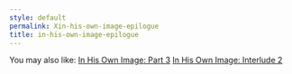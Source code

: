 ```yaml
---
style: default
permalink: Xin-his-own-image-epilogue
title: in-his-own-image-epilogue
---
```

You may also like:
[In His Own Image: Part 3](http://scp-wiki.net/in-his-own-image-part-3)
[In His Own Image: Interlude 2](http://scp-wiki.net/in-his-own-image-interlude-2)
